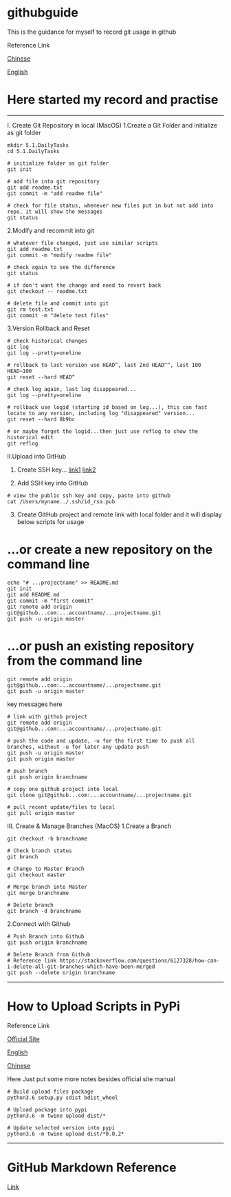 # githubguide
This is the guidance for myself to record git usage in github

Reference Link

[Chinese](https://www.liaoxuefeng.com/wiki/0013739516305929606dd18361248578c67b8067c8c017b000/001373962845513aefd77a99f4145f0a2c7a7ca057e7570000)

[English](https://product.hubspot.com/blog/git-and-github-tutorial-for-beginners)

# Here started my record and practise
----------------------------------------------------
I. Create Git Repository in local (MacOS)
1.Create a Git Folder and initialize as git folder
```Terminal
mkdir 5.1.DailyTasks
cd 5.1.DailyTasks

# initialize folder as git folder
git init

# add file into git repository
git add readme.txt
git commit -m "add readme file"

# check for file status, whenever new files put in but not add into repo, it will show the messages
git status
```

2.Modify and recommit into git
```Terminal
# whatever file changed, just use similar scripts
git add readme.txt
git commit -m "modify readme file"

# check again to see the difference
git status

# if don't want the change and need to revert back
git checkout -- readme.txt

# delete file and commit into git
git rm test.txt
git commit -m "delete test files"
```

3.Version Rollback and Reset
```Terminal
# check historical changes
git log
git log --pretty=oneline

# rollback to last version use HEAD^, last 2nd HEAD^^, last 100 HEAD~100
git reset --hard HEAD^

# check log again, last log disappeared...
git log --pretty=oneline

# rollback use logid (starting id based on log...), this can fast locate to any version, including log "disappeared" version...
git reset --hard 8b9bc

# or maybe forget the logid...then just use reflog to show the historical edit
git reflog
```

II.Upload into GitHub
1. Create SSH key...
[link1](https://help.github.com/enterprise/2.14/user/articles/checking-for-existing-ssh-keys/)
[link2](https://help.github.com/enterprise/2.14/user/articles/generating-a-new-ssh-key-and-adding-it-to-the-ssh-agent/)

2. Add SSH key into GitHub
```Terminal
# view the public ssh key and copy, paste into github
cat /Users/myname../.ssh/id_rsa.pub
```
3. Create GitHub project and remote link with local folder and it will display below scripts for usage
# …or create a new repository on the command line
```Terminal
echo "# ...projectname" >> README.md
git init
git add README.md
git commit -m "first commit"
git remote add origin git@github...com:...accountname/...projectname.git
git push -u origin master
```
# …or push an existing repository from the command line
```Terminal
git remote add origin git@github...com:...accountname/...projectname.git
git push -u origin master
```
key messages here
```Terminal
# link with github project
git remote add origin git@github...com:...accountname/...projectname.git

# push the code and update, -u for the first time to push all branches, without -u for later any update push
git push -u origin master
git push origin master

# push branch
git push origin branchname

# copy one github project into local
git clone git@github...com:...accountname/...projectname.git

# pull recent update/files to local
git pull origin master
```

III. Create & Manage Branches (MacOS)
1.Create a Branch
```Terminal
git checkout -b branchname

# Check branch status
git branch

# Change to Master Branch
git checkout master

# Merge branch into Master
git merge branchname

# Delete branch
git branch -d branchname
```

2.Connect with Github
```Terminal
# Push Branch into Github
git push origin branchname

# Delete Branch from Github
# Reference link https://stackoverflow.com/questions/6127328/how-can-i-delete-all-git-branches-which-have-been-merged
git push --delete origin branchname
```


----------------------------------------------------
# How to Upload Scripts in PyPi

Reference Link

[Official Site](https://packaging.python.org/tutorials/packaging-projects/)

[English](https://medium.com/@joel.barmettler/how-to-upload-your-python-package-to-pypi-65edc5fe9c56)

[Chinese](https://www.cnblogs.com/rongpmcu/p/7662821.html)

Here Just put some more notes besides official site manual

```Terminal
# Build upload files package
python3.6 setup.py sdist bdist_wheel

# Upload package into pypi
python3.6 -m twine upload dist/*

# Update selected version into pypi
python3.6 -m twine upload dist/*0.0.2*
```

----------------------------------------------------
# GitHub Markdown Reference

[Link](https://guides.github.com/features/mastering-markdown/)
